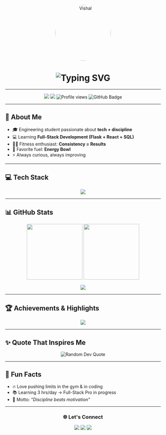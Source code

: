 <!-- Header Section -->
<p align="center">
  <img src="https://avatars.githubusercontent.com/vishal-1325" alt="Vishal" width="180" style="border-radius:50%;"/>
</p>

<h1 align="center">
  <img src="https://readme-typing-svg.herokuapp.com?font=Fira+Code&weight=700&size=30&pause=1000&color=00F5FF&center=true&vCenter=true&width=600&lines=Hey+there!+I'm+Vishal+👋;Engineering+Student+%7C+Future+Full-Stack+Dev;Fitness+Lover+%7C+Code+Addict+%7C+Learner" alt="Typing SVG" />
</h1>

---

<!-- Quick Badges -->
<p align="center">
  <img src="https://img.shields.io/badge/Age-21-blue" />
  <img src="https://img.shields.io/badge/Code-Python%20%7C%20JS%20%7C%20Flask-green" />
  <img src="https://komarev.com/ghpvc/?username=vishal-1325&label=Profile%20Views&color=ff69b4&style=flat" alt="Profile views"/>
  <img src="https://img.shields.io/github/followers/vishal-1325?label=Followers&style=social" alt="GitHub Badge"/>
</p>

---

<!-- About Section -->
## 🚀 About Me
- 🎓 Engineering student passionate about **tech + discipline**  
- 💻 Learning **Full-Stack Development (Flask + React + SQL)**  
- 🏋️‍♂️ Fitness enthusiast: **Consistency = Results**  
- 🥗 Favorite fuel: **Energy Bowl**  
- ⚡ Always curious, always improving  

---

<!-- Skills Section -->
## 💻 Tech Stack
<p align="center">
  <img src="https://skillicons.dev/icons?i=python,cpp,html,css,js,react,flask,mysql,git,github,vscode,linux&theme=dark" />
</p>

---

<!-- Stats Section -->
## 📊 GitHub Stats  
<p align="center">
  <img src="https://github-readme-stats.vercel.app/api?username=vishal-1325&show_icons=true&theme=tokyonight" height="180"/>
  <img src="https://github-readme-streak-stats.herokuapp.com/?user=vishal-1325&theme=tokyonight" height="180"/>
</p>

<p align="center">
  <img src="https://github-readme-stats.vercel.app/api/top-langs/?username=vishal-1325&layout=compact&theme=tokyonight" />
</p>

---

<!-- Achievements -->
## 🏆 Achievements & Highlights
<p align="center">
  <img src="https://github-profile-trophy.vercel.app/?username=vishal-1325&theme=darkhub&no-frame=true&margin-w=15" />
</p>

---

<!-- Cool Quote -->
## ✨ Quote That Inspires Me
<p align="center">
  <img src="https://quotes-github-readme.vercel.app/api?type=horizontal&theme=radical" alt="Random Dev Quote"/>
</p>

---

<!-- Fun Touch -->
## 🌟 Fun Facts  
- 🔥 Love pushing limits in the gym & in coding  
- 📚 Learning 3 hrs/day → Full-Stack Pro in progress  
- 🧠 Motto: *"Discipline beats motivation"*  

---

<!-- Footer -->
<h3 align="center">🌐 Let's Connect</h3>
<p align="center">
  <a href="https://github.com/vishal-1325"><img src="https://img.shields.io/badge/GitHub-black?logo=github&logoColor=white"></a>
  <a href="https://www.linkedin.com/in/YOUR-LINKEDIN/"><img src="https://img.shields.io/badge/LinkedIn-blue?logo=linkedin&logoColor=white"></a>
  <a href="mailto:YOUR-EMAIL@gmail.com"><img src="https://img.shields.io/badge/Gmail-red?logo=gmail&logoColor=white"></a>
</p>
